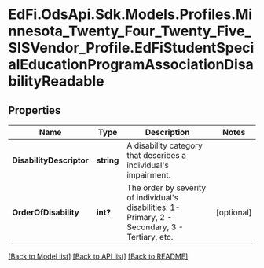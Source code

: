 # EdFi.OdsApi.Sdk.Models.Profiles.Minnesota_Twenty_Four_Twenty_Five_SISVendor_Profile.EdFiStudentSpecialEducationProgramAssociationDisabilityReadable

## Properties

Name | Type | Description | Notes
------------ | ------------- | ------------- | -------------
**DisabilityDescriptor** | **string** | A disability category that describes a individual&#39;s impairment. | 
**OrderOfDisability** | **int?** | The order by severity of individual&#39;s disabilities: 1- Primary, 2 -  Secondary, 3 - Tertiary, etc. | [optional] 

[[Back to Model list]](../README.md#documentation-for-models) [[Back to API list]](../README.md#documentation-for-api-endpoints) [[Back to README]](../README.md)

